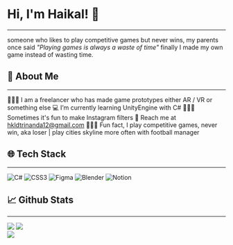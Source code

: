 # Hi, I'm Haikal! 👋
---
someone who likes to play competitive games but never wins, my parents once said *"Playing games is always a waste of time"* finally I made my own game instead of wasting time.

## 🚀 About Me
---
👨🏽‍💻 I am a freelancer who has made game prototypes either AR / VR or something else
 💻 I’m currently learning UnityEngine with C#
 👨🏼‍🎨 Sometimes it's fun to make Instagram filters
💌  Reach me at hkldtrinanda12@gmail.com
🕵🏽‍♂️ Fun fact, I play competitive games, never win, aka loser | play cities skyline more often with football manager


## 🌐 Tech Stack
---
![C#](https://img.shields.io/badge/c%23-%23239120.svg?style=flat&logo=c-sharp&logoColor=white)  ![CSS3](https://img.shields.io/badge/css3-%231572B6.svg?style=flat&logo=css3&logoColor=white) 	![Figma](https://img.shields.io/badge/figma-%23F24E1E.svg?style=flat&logo=figma&logoColor=white)  ![Blender](https://img.shields.io/badge/blender-%23F5792A.svg?style=flat&logo=blender&logoColor=white)  ![Notion](https://img.shields.io/badge/Notion-%23000000.svg?style=flat&logo=notion&logoColor=white)

## 📈 Github Stats
---
![](https://github-readme-stats.vercel.app/api?username=hkldtrinanda&theme=dark&hide_border=false&include_all_commits=true&count_private=true)
![](https://github-readme-streak-stats.herokuapp.com/?user=hkldtrinanda&theme=dark&hide_border=false)<br/>
![](https://github-readme-stats.vercel.app/api/top-langs/?username=hkldtrinanda&theme=dark&hide_border=false&include_all_commits=true&count_private=true&layout=compact)
